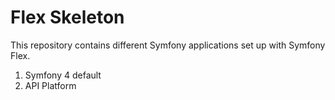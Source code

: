 # Flex Skeleton

This repository contains different Symfony applications set up with Symfony Flex.

1. Symfony 4 default
2. API Platform
